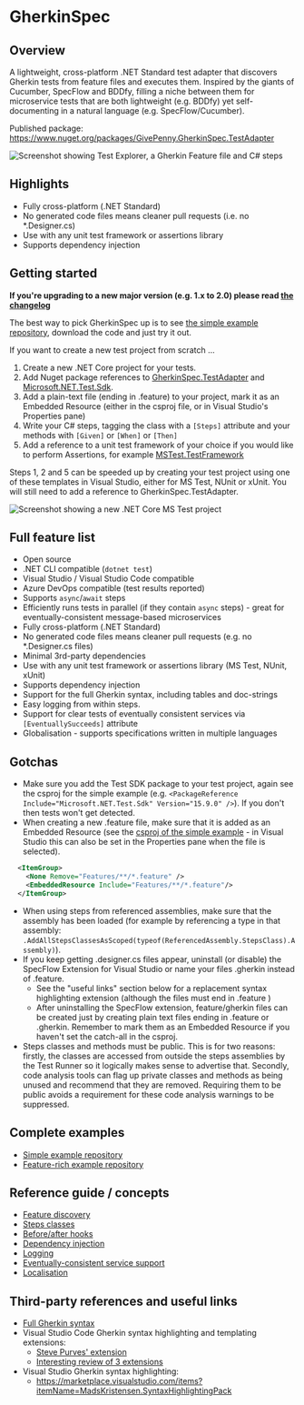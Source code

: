 # GherkinSpec

## Overview

A lightweight, cross-platform .NET Standard test adapter that discovers Gherkin tests from feature files and executes them.  Inspired by the giants of Cucumber, SpecFlow and BDDfy, filling a niche between them for microservice tests that are both lightweight (e.g. BDDfy) yet self-documenting in a natural language (e.g. SpecFlow/Cucumber).

Published package: https://www.nuget.org/packages/GivePenny.GherkinSpec.TestAdapter

![Screenshot showing Test Explorer, a Gherkin Feature file and C# steps](docs/Preview.png)

## Highlights

* Fully cross-platform (.NET Standard)
* No generated code files means cleaner pull requests (i.e. no *.Designer.cs)
* Use with any unit test framework or assertions library
* Supports dependency injection

## Getting started

**If you're upgrading to a new major version (e.g. 1.x to 2.0) please read [the changelog](Changelog.md)**

The best way to pick GherkinSpec up is to see [the simple example repository](https://github.com/GivePenny/GherkinSpec.SimpleExample), download the code and just try it out.

If you want to create a new test project from scratch ...

1. Create a new .NET Core project for your tests.
2. Add Nuget package references to [GherkinSpec.TestAdapter](https://www.nuget.org/packages/GivePenny.GherkinSpec.TestAdapter) and [Microsoft.NET.Test.Sdk](https://www.nuget.org/packages/Microsoft.NET.Test.Sdk).
3. Add a plain-text file (ending in .feature) to your project, mark it as an Embedded Resource (either in the csproj file, or in Visual Studio's Properties pane)
4. Write your C# steps, tagging the class with a `[Steps]` attribute and your methods with `[Given]` or `[When]` or `[Then]`
5. Add a reference to a unit test framework of your choice if you would like to perform Assertions, for example [MSTest.TestFramework](https://www.nuget.org/packages/MSTest.TestFramework)

Steps 1, 2 and 5 can be speeded up by creating your test project using one of these templates in Visual Studio, either for MS Test, NUnit or xUnit.  You will still need to add a reference to GherkinSpec.TestAdapter.

![Screenshot showing a new .NET Core MS Test project](docs/MSTestProject.png)

## Full feature list

* Open source
* .NET CLI compatible (`dotnet test`)
* Visual Studio / Visual Studio Code compatible
* Azure DevOps compatible (test results reported)
* Supports `async`/`await` steps
* Efficiently runs tests in parallel (if they contain `async` steps) - great for eventually-consistent message-based microservices
* Fully cross-platform (.NET Standard)
* No generated code files means cleaner pull requests (e.g. no *.Designer.cs files)
* Minimal 3rd-party dependencies
* Use with any unit test framework or assertions library (MS Test, NUnit, xUnit)
* Supports dependency injection
* Support for the full Gherkin syntax, including tables and doc-strings
* Easy logging from within steps.
* Support for clear tests of eventually consistent services via `[EventuallySucceeds]` attribute
* Globalisation - supports specifications written in multiple languages

## Gotchas

* Make sure you add the Test SDK package to your test project, again see the csproj for the simple example (e.g. `<PackageReference Include="Microsoft.NET.Test.Sdk" Version="15.9.0" />`).  If you don't then tests won't get detected.
* When creating a new .feature file, make sure that it is added as an Embedded Resource (see the [csproj of the simple example](https://github.com/GivePenny/GherkinSpec.SimpleExample/blob/master/GherkinSpec.SimpleExample.Tests/GherkinSpec.SimpleExample.Tests.csproj) - in Visual Studio this can also be set in the Properties pane when the file is selected).

```xml
  <ItemGroup>
  	<None Remove="Features/**/*.feature" />
    <EmbeddedResource Include="Features/**/*.feature"/>
  </ItemGroup>
```

* When using steps from referenced assemblies, make sure that the assembly has been loaded (for example by referencing a type in that assembly: `.AddAllStepsClassesAsScoped(typeof(ReferencedAssembly.StepsClass).Assembly)`).
* If you keep getting .designer.cs files appear, uninstall (or disable) the SpecFlow Extension for Visual Studio or name your files .gherkin instead of .feature.
  * See the "useful links" section below for a replacement syntax highlighting extension (although the files must end in .feature )
  * After uninstalling the SpecFlow extension, feature/gherkin files can be created just by creating plain text files ending in .feature or .gherkin.  Remember to mark them as an Embedded Resource if you haven't set the catch-all in the csproj.
* Steps classes and methods must be public. This is for two reasons: firstly, the classes are accessed from outside the steps assemblies by the Test Runner so it logically makes sense to advertise that.  Secondly, code analysis tools can flag up private classes and methods as being unused and recommend that they are removed.  Requiring them to be public avoids a requirement for these code analysis warnings to be suppressed.

## Complete examples

* [Simple example repository](https://github.com/GivePenny/GherkinSpec.SimpleExample)
* [Feature-rich example repository](https://github.com/GivePenny/GherkinSpec.ComplexExample)

## Reference guide / concepts

* [Feature discovery](docs/Feature-Discovery.md)
* [Steps classes](docs/Steps.md)
* [Before/after hooks](docs/Hooks.md)
* [Dependency injection](docs/DependencyInjection.md)
* [Logging](docs/Logging.md)
* [Eventually-consistent service support](docs/EventuallyConsistentServices.md)
* [Localisation](docs/Localisation.md)

## Third-party references and useful links

* [Full Gherkin syntax](https://docs.cucumber.io/gherkin/reference/)
* Visual Studio Code Gherkin syntax highlighting and templating extensions:
  * [Steve Purves' extension](https://marketplace.visualstudio.com/items?itemName=stevejpurves.cucumber)
  * [Interesting review of 3 extensions](https://automationpanda.com/2018/08/09/gherkin-syntax-highlighting-in-visual-studio-code/)
* Visual Studio Gherkin syntax highlighting:
  * https://marketplace.visualstudio.com/items?itemName=MadsKristensen.SyntaxHighlightingPack